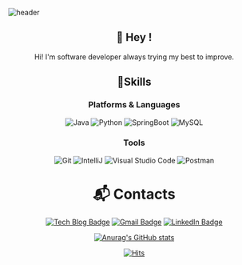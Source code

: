 ![header](https://capsule-render.vercel.app/api?type=slice&color=timeAuto&height=300&section=header&text=Sua%Kang&fontSize=90)
<div align="center">

## 👋 Hey ! 
Hi! I'm software developer always trying my best to improve.

## 💪Skills
### Platforms & Languages
![Java](https://img.shields.io/badge/Java-007396.svg?&style=for-the-badge&logo=Java&logoColor=white)
![Python](https://img.shields.io/badge/Python-3776AB.svg?&style=for-the-badge&logo=Python&logoColor=white)
![SpringBoot](https://img.shields.io/badge/Spring%20Boot-6DB33F?style=for-the-badge&logo=Spring%20Boot&logoColor=black")
![MySQL](https://img.shields.io/badge/MySQL-4479A1.svg?&style=for-the-badge&logo=MySQL&logoColor=white)

<!--![HTML5](https://img.shields.io/badge/HTML5-E34F26.svg?&style=for-the-badge&logo=HTML5&logoColor=white)
![CSS3](https://img.shields.io/badge/CSS3-1572B6.svg?&style=for-the-badge&logo=CSS3&logoColor=white)-->

### Tools
![Git](https://img.shields.io/badge/Git-F05032.svg?&style=for-the-badge&logo=Git&logoColor=white)
![IntelliJ](https://img.shields.io/badge/IntelliJ%20IDEA-000000.svg?&style=for-the-badge&logo=IntelliJ%20IDEA&logoColor=white)
![Visual Studio Code](https://img.shields.io/badge/Visual%20Studio%20Code-007ACC.svg?&style=for-the-badge&logo=Visual%20Studio%20Code&logoColor=white)
![Postman](https://img.shields.io/badge/Postman-FF6C37.svg?&style=for-the-badge&logo=Postman&logoColor=white)
 
# :mailbox_with_mail: Contacts
[![Tech Blog Badge](http://img.shields.io/badge/-Tech%20blog-black?style=flat-square&logo=github&link=https://suakang17.github.io/)](https://suakang17.github.io/)
[![Gmail Badge](https://img.shields.io/badge/Gmail-d14836?style=flat-square&logo=Gmail&logoColor=white&link=mailto:rkdtndk09@gmail.com)](mailto:rkdtndk09@gmail.com)
[![LinkedIn Badge](https://img.shields.io/badge/LinkedIn-0A66C2?style=flat-square&logo=LinkedIn&logoColor=white&link=https://www.linkedin.com/in/suakang/)](https://www.linkedin.com/in/suakang/)

[![Anurag's GitHub stats](https://github-readme-stats.vercel.app/api?username=suakang17)](https://github.com/anuraghazra/github-readme-stats)<br/>

<!--[![Solved.ac Profile](http://mazassumnida.wtf/api/mini/generate_badge?boj=rigel17)](https://solved.ac/rigel17/)-->

[![Hits](https://hits.seeyoufarm.com/api/count/incr/badge.svg?url=https%3A%2F%2Fgithub.com%2Fsuakang17&count_bg=%239A9A9A&title_bg=%23555555&icon=&icon_color=%23E7E7E7&title=hits&edge_flat=false)](https://hits.seeyoufarm.com)

</div>

<!--
**suakang17/suakang17** is a ✨ _special_ ✨ repository because its `README.md` (this file) appears on your GitHub profile.

Here are some ideas to get you started:

- 🔭 I’m currently working on ...
- 🌱 I’m currently learning ...
- 👯 I’m looking to collaborate on ...
- 🤔 I’m looking for help with ...
- 💬 Ask me about ...
- 📫 How to reach me: ...
- 😄 Pronouns: ...
- ⚡ Fun fact: ...
-->
